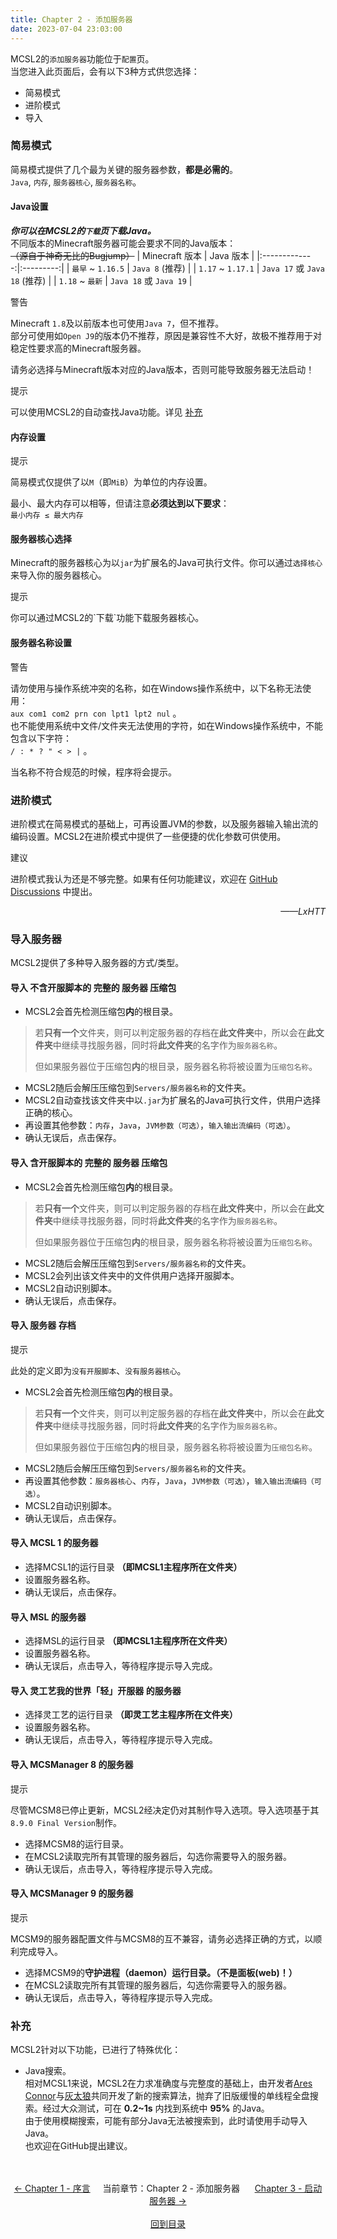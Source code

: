 ```yaml
---
title: Chapter 2 - 添加服务器
date: 2023-07-04 23:03:00
---
```

MCSL2的`添加服务器`功能位于`配置`页。  
当您进入此页面后，会有以下3种方式供您选择：  
 - 简易模式
 - 进阶模式
 - 导入

### 简易模式  
简易模式提供了几个最为关键的服务器参数，**都是必需的**。  
`Java`, `内存`, `服务器核心`, `服务器名称`。  

#### Java设置  
***你可以在MCSL2的`下载`页下载Java。***  
不同版本的Minecraft服务器可能会要求不同的Java版本：  
~~（源自于神奇无比的Bugjump）~~
| Minecraft 版本 | Java 版本 |
|:-------------:|:---------:|
| `最早` ~ `1.16.5` | `Java 8` (推荐) |
| `1.17` ~ `1.17.1` | `Java 17` 或 `Java 18` (推荐) |
| `1.18` ~ `最新` | `Java 18` 或 `Java 19` |  

<div class="custom-block warning">
  <p class="custom-block-title">警告</p>
  <p>
  Minecraft <code>1.8</code>及以前版本也可使用<code>Java 7</code>，但不推荐。
  <br>部分可使用如<code>Open J9</code>的版本仍不推荐，原因是兼容性不大好，故极不推荐用于对稳定性要求高的Minecraft服务器。
  </p>
</div>

请务必选择与Minecraft版本对应的Java版本，否则可能导致服务器无法启动！  
<div class="custom-block tip">
  <p class="custom-block-title">提示</p>
  <p class="custom-block-text">
  可以使用MCSL2的自动查找Java功能。详见  <a href="/MCSL2Guide/Chapter-2.html#%E8%A1%A5%E5%85%85">补充</a>
  </p>
</div>

#### 内存设置  
<div class="custom-block tip">
  <p class="custom-block-title">提示</p>
  <p class="custom-block-text">
  简易模式仅提供了以<code>M</code>（即<code>MiB</code>）为单位的内存设置。
  </p>
</div>

最小、最大内存可以相等，但请注意**必须达到以下要求**：  
`最小内存 ≤ 最大内存`

#### 服务器核心选择  
Minecraft的服务器核心为以`jar`为扩展名的Java可执行文件。你可以通过`选择核心`来导入你的服务器核心。  
<div class="custom-block tip">
  <p class="custom-block-title">提示</p>
  <p class="custom-block-text">
  你可以通过MCSL2的`下载`功能下载服务器核心。
  </p>
</div>

#### 服务器名称设置  
<div class="custom-block warning">
  <p class="custom-block-title">警告</p>
  <p>
  请勿使用与操作系统冲突的名称，如在Windows操作系统中，以下名称无法使用：<br>
  <code>aux</code>&nbsp;
  <code>com1</code>&nbsp;
  <code>com2</code>&nbsp;
  <code>prn</code>&nbsp;
  <code>con</code>&nbsp;
  <code>lpt1</code>&nbsp;
  <code>lpt2</code>&nbsp;
  <code>nul</code>&nbsp;。
  <br>也不能使用系统中文件/文件夹无法使用的字符，如在Windows操作系统中，不能包含以下字符：<br>
  <code>/</code>&nbsp;
  <code>:</code>&nbsp;
  <code>*</code>&nbsp;
  <code>?</code>&nbsp;
  <code>"</code>&nbsp;
  <code><</code>&nbsp;
  <code>></code>&nbsp;
  <code>|</code>&nbsp;。
  </p>
</div>

当名称不符合规范的时候，程序将会提示。

### 进阶模式  
进阶模式在简易模式的基础上，可再设置JVM的参数，以及服务器输入输出流的编码设置。MCSL2在进阶模式中提供了一些便捷的优化参数可供使用。  
<div class="custom-block tip">
  <p class="custom-block-title">建议</p>
  <p class="custom-block-text">
  进阶模式我认为还是不够完整。如果有任何功能建议，欢迎在
  <a href="https://www.github.com/MCSLTeam/MCSL2/discussions">GitHub Discussions</a>
  中提出。
  </p>
  <p align="right"><i>——LxHTT</i></p>
</div>

### 导入服务器  
MCSL2提供了多种导入服务器的方式/类型。  
#### 导入 不含开服脚本的 完整的 服务器 压缩包  
 - MCSL2会首先检测压缩包**内**的根目录。  
 > 若**只有一个**文件夹，则可以判定服务器的存档在**此文件夹**中，所以会在**此文件夹**中继续寻找服务器，同时将**此文件夹**的名字作为`服务器名称`。  
 >   
 > 但如果服务器位于压缩包**内**的根目录，服务器名称将被设置为`压缩包名称`。  
 - MCSL2随后会解压压缩包到`Servers/服务器名称`的文件夹。  
 - MCSL2自动查找该文件夹中以`.jar`为扩展名的Java可执行文件，供用户选择正确的核心。  
 - 再设置其他参数：`内存`，`Java`，`JVM参数（可选）`，`输入输出流编码（可选）`。  
 - 确认无误后，点击保存。  

#### 导入 含开服脚本的 完整的 服务器 压缩包  
 - MCSL2会首先检测压缩包**内**的根目录。  
 > 若**只有一个**文件夹，则可以判定服务器的存档在**此文件夹**中，所以会在**此文件夹**中继续寻找服务器，同时将**此文件夹**的名字作为`服务器名称`。  
 >   
 > 但如果服务器位于压缩包**内**的根目录，服务器名称将被设置为`压缩包名称`。  
 - MCSL2随后会解压压缩包到`Servers/服务器名称`的文件夹。  
 - MCSL2会列出该文件夹中的文件供用户选择开服脚本。  
 - MCSL2自动识别脚本。
 - 确认无误后，点击保存。  

#### 导入 服务器 存档  
<div class="custom-block tip">
  <p class="custom-block-title">提示</p>
  <p class="custom-block-text">
  此处的定义即为<code>没有开服脚本</code>、<code>没有服务器核心</code>。
  </p>
</div>

 - MCSL2会首先检测压缩包**内**的根目录。  
 > 若**只有一个**文件夹，则可以判定服务器的存档在**此文件夹**中，所以会在**此文件夹**中继续寻找服务器，同时将**此文件夹**的名字作为`服务器名称`。  
 >   
 > 但如果服务器位于压缩包**内**的根目录，服务器名称将被设置为`压缩包名称`。  
 - MCSL2随后会解压压缩包到`Servers/服务器名称`的文件夹。  
 - 再设置其他参数：`服务器核心`、`内存`，`Java`，`JVM参数（可选）`，`输入输出流编码（可选）`。  
 - MCSL2自动识别脚本。  
 - 确认无误后，点击保存。  

#### 导入 MCSL 1 的服务器  
 - 选择MCSL1的运行目录 **（即MCSL1主程序所在文件夹）**
 - 设置服务器名称。 
 - 确认无误后，点击保存。  

#### 导入 MSL 的服务器  
 - 选择MSL的运行目录 **（即MCSL1主程序所在文件夹）**  
 - 设置服务器名称。 
 - 确认无误后，点击导入，等待程序提示导入完成。  

#### 导入 灵工艺我的世界「轻」开服器 的服务器  
 - 选择灵工艺的运行目录 **（即灵工艺主程序所在文件夹）**  
 - 设置服务器名称。 
 - 确认无误后，点击导入，等待程序提示导入完成。  

#### 导入 MCSManager 8 的服务器  
<div class="custom-block tip">
  <p class="custom-block-title">提示</p>
  <p class="custom-block-text">
  尽管MCSM8已停止更新，MCSL2经决定仍对其制作导入选项。导入选项基于其<code>8.9.0 Final Version</code>制作。
  </p>
</div>

 - 选择MCSM8的运行目录。
 - 在MCSL2读取完所有其管理的服务器后，勾选你需要导入的服务器。  
 - 确认无误后，点击导入，等待程序提示导入完成。  

#### 导入 MCSManager 9 的服务器  
<div class="custom-block tip">
  <p class="custom-block-title">提示</p>
  <p class="custom-block-text">
  MCSM9的服务器配置文件与MCSM8的互不兼容，请务必选择正确的方式，以顺利完成导入。
  </p>
</div>

 - 选择MCSM9的**守护进程（daemon）**运行目录。**（不是面板(web)！）**  
 - 在MCSL2读取完所有其管理的服务器后，勾选你需要导入的服务器。  
 - 确认无误后，点击导入，等待程序提示导入完成。  

### 补充
MCSL2针对以下功能，已进行了特殊优化：  
 - Java搜索。  
相对MCSL1来说，MCSL2在力求准确度与完整度的基础上，由开发者<a href="https://www.github.com/AresConnor">Ares Connor</a>与<a href="https://www.github.com/ubby">灰太狼</a>共同开发了新的搜索算法，抛弃了旧版缓慢的单线程全盘搜索。经过大众测试，可在 **0.2~1s** 内找到系统中 **95%** 的Java。  
由于使用模糊搜索，可能有部分Java无法被搜索到，此时请使用手动导入Java。  
也欢迎在GitHub提出建议。

<div>
    <center>
        <br><br>
        <a href="/MCSL2Guide/Chapter-1.html">← Chapter 1 - 序言</a>&nbsp;&nbsp;&nbsp;&nbsp;&nbsp;当前章节：Chapter 2 - 添加服务器&nbsp;&nbsp;&nbsp;&nbsp;&nbsp;
        <a href="/MCSL2Guide/Chapter-3.html">Chapter 3 - 启动服务器 →</a>
        <br><br><a href="/MCSL2Guide">回到目录</a>
    </center>
</div>